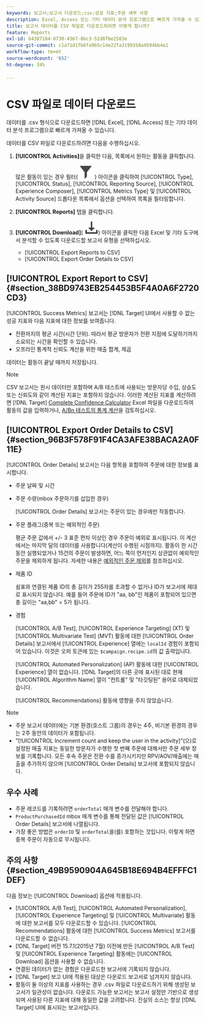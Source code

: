 ```yaml
---
keywords: 보고서;보고서 다운로드;csv;성공 지표;주문 세부 사항
description: Excel, Access 또는 기타 데이터 분석 프로그램으로 빠르게 가져올 수 있도록 CVS 형식으로 Adobe [!DNL Target] 활동에서 데이터를 다운로드하는 방법에 대해 알아봅니다.
title: 보고서 데이터를 CSV 파일로 다운로드하려면 어떻게 합니까?
feature: Reports
exl-id: b4387184-8730-4367-8bc3-52d8fbe2583e
source-git-commit: c1a71d1fb6fa9b5c14e22fa3199358a4594bb4a1
workflow-type: tm+mt
source-wordcount: '652'
ht-degree: 34%

---
```


# CSV 파일로 데이터 다운로드

데이터를 .csv 형식으로 다운로드하면 [!DNL Excel], [!DNL Access] 또는 기타 데이터 분석 프로그램으로 빠르게 가져올 수 있습니다.

데이터를 CSV 파일로 다운로드하려면 다음을 수행하십시오.

1. **[!UICONTROL Activities]**&#x200B;을 클릭한 다음, 목록에서 원하는 활동을 클릭합니다.

   많은 활동이 있는 경우 필터( ![필터 아이콘](/help/main/assets/icons/Filter.svg) ) 아이콘을 클릭하여 [!UICONTROL Type], [!UICONTROL Status], [!UICONTROL Reporting Source], [!UICONTROL Experience Composer], [!UICONTROL Metrics Type] 및 [!UICONTROL Activity Source] 드롭다운 목록에서 옵션을 선택하여 목록을 필터링합니다.

1. **[!UICONTROL Reports]** 탭을 클릭합니다.
1. **[!UICONTROL Download]**( ![다운로드 아이콘](/help/main/assets/icons/Download.svg)) 아이콘을 클릭한 다음 Excel 및 기타 도구에서 분석할 수 있도록 다운로드할 보고서 유형을 선택하십시오.

   * [!UICONTROL Export Reports to CSV]
   * [!UICONTROL Export Order Details to CSV]

## [!UICONTROL Export Report to CSV] {#section_38BD9743EB254453B5F4A0A6F2720CD3}

[!UICONTROL Success Metrics] 보고서는 [!DNL Target] UI에서 사용할 수 없는 성공 지표와 다음 지표에 대한 정보를 보여줍니다.

* 전환까지의 평균 시간(시간 단위). 따라서 평균 방문자가 전환 지점에 도달하기까지 소요되는 시간을 확인할 수 있습니다.
* 오프라인 통계적 신뢰도 계산을 위한 매출 합계, 제곱

데이터는 활동이 끝날 때까지 저장됩니다.

>[!NOTE]
>
>CSV 보고서는 원시 데이터만 포함하며 A/B 테스트에 사용되는 방문자당 수입, 상승도 또는 신뢰도와 같이 계산된 지표는 포함하지 않습니다. 이러한 계산된 지표를 계산하려면 [!DNL Target] [Complete Confidence Calculator](/help/main/assets/complete_confidence_calculator.xlsx) Excel 파일을 다운로드하여 활동의 값을 입력하거나, [A/Bn 테스트의 통계 계산](/help/main/c-reports/statistical-methodology/statistical-calculations.md)을 검토하십시오.

## [!UICONTROL Export Order Details to CSV] {#section_96B3F578F91F4CA3AFE38BACA2A0F11E}

[!UICONTROL Order Details] 보고서는 다음 항목을 포함하여 주문에 대한 정보를 표시합니다.

* 주문 날짜 및 시간
* 주문 수량(mbox 주문하기를 삽입한 경우)

  [!UICONTROL Order Details] 보고서는 주문이 있는 경우에만 작동합니다.

* 주문 플래그(중복 또는 예외적인 주문)

  평균 주문 값에서 +/- 3 표준 편차 이상인 경우 주문이 예외로 표시됩니다. 이 계산에서는 마지막 달의 데이터를 사용합니다(계산이 수행된 시점까지). 활동이 한 시간 동안 실행되었거나 15건의 주문이 발생하면, 어느 쪽이 먼저인지 상관없이 예외적인 주문을 제외하게 됩니다. 자세한 내용은 [예외적인 주문 제외](/help/main/c-reports/c-report-settings/excluding-extreme-orders.md#task_2AE7743FFCDD466DAEEB720BE5F33DAA)를 참조하십시오.

* 제품 ID

  쉼표와 연결된 제품 ID의 총 길이가 255자를 초과할 수 없거나 ID가 보고서에 제대로 표시되지 않습니다. 예를 들어 주문에 ID가 &quot;aa, bb&quot;인 제품이 포함되어 있으면 총 길이는 &quot;aa,bb&quot; = 5가 됩니다.

* 경험

  [!UICONTROL A/B Test], [!UICONTROL Experience Targeting] (XT) 및 [!UICONTROL Multivariate Test] (MVT) 활동에 대한 [!UICONTROL Order Details] 보고서에서 [!UICONTROL Experience] 열에는 `localId` 경험이 포함되어 있습니다. 이것은 오퍼 토큰에 있는 `$campaign.recipe.id`의 값 출력입니다.

  [!UICONTROL Automated Personalization] (AP) 활동에 대한 [!UICONTROL Experience] 열이 없습니다. [!DNL Target]의 다른 곳에 표시된 대로 현재 [!UICONTROL Algorithm Name] 열이 &quot;컨트롤&quot; 및 &quot;타깃팅된&quot; 용어로 대체되었습니다.

  [!UICONTROL Recommendations] 활동에 영향을 주지 않았습니다.

>[!NOTE]
>
>* 주문 보고서 데이터에는 기본 환경(호스트 그룹)의 경우는 4주, 비기본 환경의 경우는 2주 동안의 데이터가 포함됩니다.
>* &quot;[!UICONTROL Increment count and keep the user in the activity]&quot;(으)로 설정된 매출 지표는 동일한 방문자가 수행한 첫 번째 주문에 대해서만 주문 세부 정보를 기록합니다. 모든 후속 주문은 전환 수를 증가시키지만 RPV/AOV/매출에는 매출을 추가하지 않으며 [!UICONTROL Order Details] 보고서에 포함되지 않습니다.

## 우수 사례

* 주문 레코드를 기록하려면 `orderTotal` 매개 변수를 전달해야 합니다.
* `ProductPurchasedId` mbox 매개 변수를 통해 전달된 값은 [!UICONTROL Order Details] 보고서에 나열됩니다.
* 가장 좋은 방법은 `orderID` 및 `orderTotal`을(를) 포함하는 것입니다. 이렇게 하면 중복 주문이 자동으로 무시됩니다.

## 주의 사항 {#section_49B9590904A645B18E694B4EFFFC1DEF}

다음 정보는 [!UICONTROL Download] 옵션에 적용됩니다.

* [!UICONTROL A/B Test], [!UICONTROL Automated Personalization], [!UICONTROL Experience Targeting] 및 [!UICONTROL Multivariate] 활동에 대한 보고서를 모두 다운로드할 수 있습니다. [!UICONTROL Recommendations] 활동에 대한 [!UICONTROL Success Metrics] 보고서를 다운로드할 수 없습니다.
* [!DNL Target] 버전 15.7.1(2015년 7월) 이전에 만든 [!UICONTROL A/B Test] 및 [!UICONTROL Experience Targeting] 활동에는 [!UICONTROL Download] 옵션을 사용할 수 없습니다.
* 연결된 데이터가 없는 경험은 다운로드한 보고서에 기록되지 않습니다.
* [!DNL Target] 보고 UI에 적용된 대상은 다운로드 보고서로 넘겨지지 않습니다.
* 활동이 둘 이상의 지표를 사용하는 경우 .csv 파일로 다운로드하기 위해 생성된 보고서가 일관성이 없습니다. 다운로드 가능한 보고서는 보고서 설정만 기반으로 생성되며 사용된 다른 지표에 대해 동일한 값을 고려합니다. 진실의 소스는 항상 [!DNL Target] UI에 표시되는 보고서입니다.
